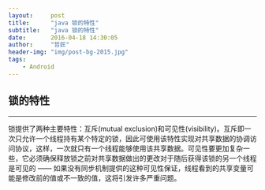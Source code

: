 ```yaml
---
layout:     post
title:      "java 锁的特性"
subtitle:   "java 锁的特性"
date:       2016-04-18 14:30:05
author:     "哲匠"
header-img: "img/post-bg-2015.jpg"
tags:
    - Android
---
```


## 锁的特性 ##
----
锁提供了两种主要特性：互斥(mutual exclusion)和可见性(visibility)。互斥即一次只允许一个线程持有某个特定的锁，因此可使用该特性实现对共享数据的协调访问协议，这样，一次就只有一个线程能够使用该共享数据。可见性要更加复杂一些，它必须确保释放锁之前对共享数据做出的更改对于随后获得该锁的另一个线程是可见的 —— 如果没有同步机制提供的这种可见性保证，线程看到的共享变量可能是修改前的值或不一致的值，这将引发许多严重问题。
